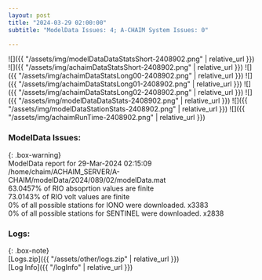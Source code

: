 ```yaml
---
layout: post
title: "2024-03-29 02:00:00"
subtitle: "ModelData Issues: 4; A-CHAIM System Issues: 0"

---
```


![]({{ "/assets/img/modelDataDataStatsShort-2408902.png" | relative_url }})
![]({{ "/assets/img/achaimDataStatsShort-2408902.png" | relative_url }})
![]({{ "/assets/img/achaimDataStatsLong00-2408902.png" | relative_url }})
![]({{ "/assets/img/achaimDataStatsLong01-2408902.png" | relative_url }})
![]({{ "/assets/img/achaimDataStatsLong02-2408902.png" | relative_url }})
![]({{ "/assets/img/modelDataDataStats-2408902.png" | relative_url }})
![]({{ "/assets/img/modelDataStationStats-2408902.png" | relative_url }})
![]({{ "/assets/img/achaimRunTime-2408902.png" | relative_url }})


### ModelData Issues:  
  
{: .box-warning}  
 ModelData report for 29-Mar-2024 02:15:09   
 /home/chaim/ACHAIM_SERVER/A-CHAIM/modelData/2024/089/02/modelData.mat   
 63.0457% of RIO absoprtion values are finite   
 73.0143% of RIO volt values are finite   
 0% of all possible stations for IONO were downloaded. x3383   
 0% of all possible stations for SENTINEL were downloaded. x2838   
  


### Logs:  
  
{: .box-note}  
[Logs.zip]({{ "/assets/other/logs.zip" | relative_url }})  
[Log Info]({{ "/logInfo" | relative_url }})  
